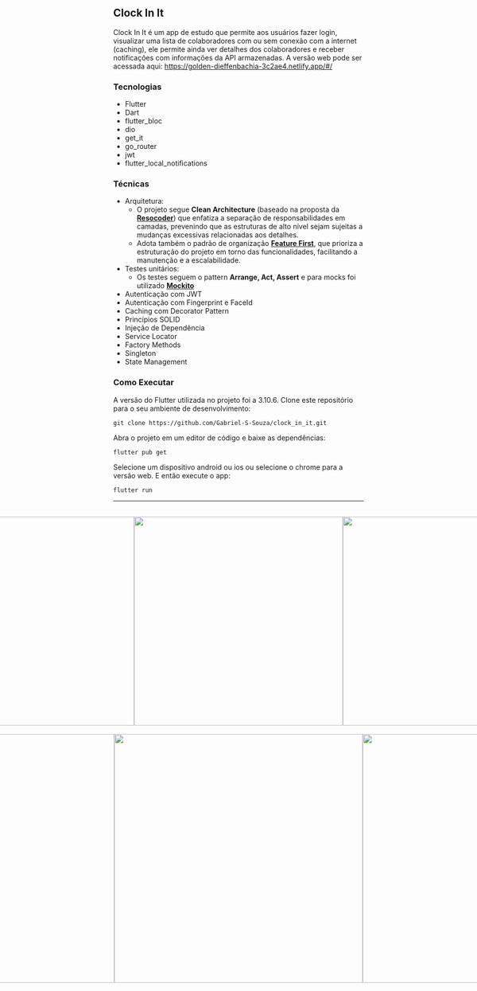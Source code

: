 ## Clock In It

Clock In It é um app de estudo que permite aos usuários fazer login, visualizar uma lista de colaboradores com ou sem conexão com a internet (caching), ele permite ainda ver detalhes dos colaboradores e receber notificações com informações da API armazenadas. A versão web pode ser acessada aqui: https://golden-dieffenbachia-3c2ae4.netlify.app/#/

### Tecnologias
- Flutter
- Dart
- flutter_bloc
- dio
- get_it
- go_router
- jwt
- flutter_local_notifications
  
### Técnicas
- Arquitetura:
   - O projeto segue **Clean Architecture** (baseado na proposta da [**Resocoder**](https://resocoder.com/2019/08/27/flutter-tdd-clean-architecture-course-1-explanation-project-structure/)) que enfatiza a separação de responsabilidades em camadas, prevenindo que as estruturas de alto nível sejam sujeitas a mudanças excessivas relacionadas aos detalhes.
   - Adota também o padrão de organização [**Feature First**](https://codewithandrea.com/articles/flutter-project-structure/), que prioriza a estruturação do projeto em torno das funcionalidades, facilitando a manutenção e a escalabilidade.
- Testes unitários:
  - Os testes seguem o pattern **Arrange, Act, Assert** e para mocks foi utilizado [**Mockito**](https://pub.dev/packages/mockito)
- Autenticação com JWT
- Autenticação com Fingerprint e FaceId
- Caching com Decorator Pattern
- Princípios SOLID
- Injeção de Dependência
- Service Locator
- Factory Methods
- Singleton
- State Management

### Como Executar
A versão do Flutter utilizada no projeto foi a 3.10.6.
Clone este repositório para o seu ambiente de desenvolvimento:
```
git clone https://github.com/Gabriel-S-Souza/clock_in_it.git
```

Abra o projeto em um editor de código e baixe as dependências:

```
flutter pub get
```

Selecione um dispositivo android ou ios ou selecione o chrome para a versão web. E então execute o app:

```
flutter run
```
---
</br>
<div style="display: flex; justify-content: center;">
  <img src="https://github.com/Gabriel-S-Souza/clock_in_it/assets/94877176/638e1335-aeea-4528-b865-8e54cde1ca76" height="420" />
  <img src="https://github.com/Gabriel-S-Souza/clock_in_it/assets/94877176/86d29588-d25a-4555-a8ff-9d8989e63ffb" height="420" />
  <img src="https://github.com/Gabriel-S-Souza/clock_in_it/assets/94877176/a85a55e4-fc8b-4fe5-a689-d0edea34dfc4" height="420" />
</div>
</br>
<div style="display: flex; justify-content: center;">
  <img src="https://github.com/Gabriel-S-Souza/clock_in_it/assets/94877176/2362e8f1-90cb-4a13-9a28-f6c826545adb" width="500" />
  <img src="https://github.com/Gabriel-S-Souza/clock_in_it/assets/94877176/c5e93db1-c95e-45ff-866b-f10952fda8c2" width="500" />
  <img src="https://github.com/Gabriel-S-Souza/clock_in_it/assets/94877176/a1660a46-0a9f-4dd1-8046-968a04a0fc6f" width="500" />
</div>
</br>

